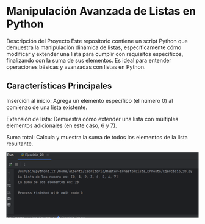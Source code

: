 #  Manipulación Avanzada de Listas en Python
Descripción del Proyecto
Este repositorio contiene un script Python que demuestra la manipulación dinámica de listas, específicamente cómo modificar y extender una lista para cumplir con requisitos específicos, finalizando con la suma de sus elementos. Es ideal para entender operaciones básicas y avanzadas con listas en Python.

## Características Principales
Inserción al inicio: Agrega un elemento específico (el número 0) al comienzo de una lista existente.

Extensión de lista: Demuestra cómo extender una lista con múltiples elementos adicionales (en este caso, 6 y 7).

Suma total: Calcula y muestra la suma de todos los elementos de la lista resultante.


![Texto alternativo para la imagen](imagen_lista.png)
